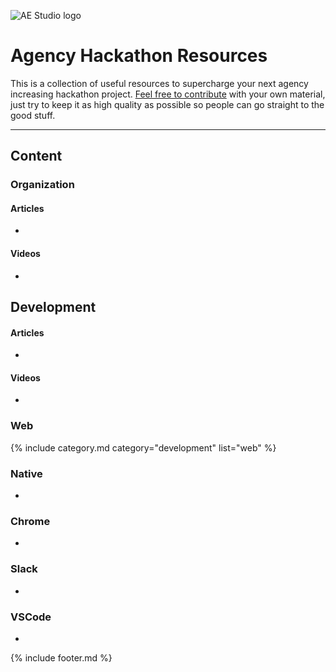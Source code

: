 ![AE Studio logo](https://ae.studio/img/aestudio-logo-light.svg)

# Agency Hackathon Resources

This is a collection of useful resources to supercharge your next agency increasing hackathon project. [Feel free to contribute](https://github.com/ianribeiroae/agency-hackathon-resources) with your own material, just try to keep it as high quality as possible so people can go straight to the good stuff.

---

## Content

### Organization
#### Articles
-
#### Videos
-

## Development
#### Articles
-
#### Videos
-

### Web
{% include category.md category="development" list="web" %}
### Native
-
### Chrome
-
### Slack
-
### VSCode
-

{% include footer.md %}

